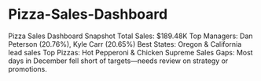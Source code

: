 # Pizza-Sales-Dashboard
Pizza Sales Dashboard Snapshot  Total Sales: $189.48K  Top Managers: Dan Peterson (20.76%), Kyle Carr (20.65%)  Best States: Oregon &amp; California lead sales  Top Pizzas: Hot Pepperoni &amp; Chicken Supreme  Sales Gaps: Most days in December fell short of targets—needs review on strategy or promotions.
